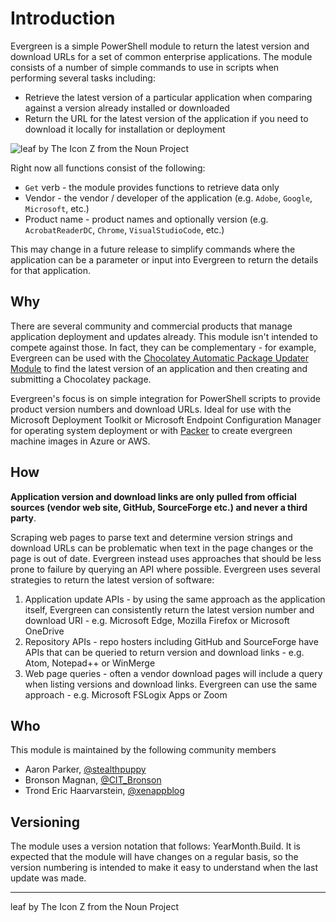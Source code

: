 # Introduction

Evergreen is a simple PowerShell module to return the latest version and download URLs for a set of common enterprise applications. The module consists of a number of simple commands to use in scripts when performing several tasks including:

* Retrieve the latest version of a particular application when comparing against a version already installed or downloaded
* Return the URL for the latest version of the application if you need to download it locally for installation or deployment

![leaf by The Icon Z from the Noun Project](https://raw.githubusercontent.com/aaronparker/Evergreen/master/img/EvergreenLeaf.png)

Right now all functions consist of the following:

* `Get` verb - the module provides functions to retrieve data only
* Vendor - the vendor / developer of the application (e.g. `Adobe`, `Google`, `Microsoft`, etc.)
* Product name - product names and optionally version (e.g. `AcrobatReaderDC`, `Chrome`, `VisualStudioCode`, etc.)

This may change in a future release to simplify commands where the application can be a parameter or input into Evergreen to return the details for that application.

## Why

There are several community and commercial products that manage application deployment and updates already. This module isn't intended to compete against those. In fact, they can be complementary - for example, Evergreen can be used with the [Chocolatey Automatic Package Updater Module](https://www.powershellgallery.com/packages/AU/) to find the latest version of an application and then creating and submitting a Chocolatey package.

Evergreen's focus is on simple integration for PowerShell scripts to provide product version numbers and download URLs. Ideal for use with the Microsoft Deployment Toolkit or Microsoft Endpoint Configuration Manager for operating system deployment or with [Packer](https://www.packer.io/) to create evergreen machine images in Azure or AWS.

## How

**Application version and download links are only pulled from official sources (vendor web site, GitHub, SourceForge etc.) and never a third party**.

Scraping web pages to parse text and determine version strings and download URLs can be problematic when text in the page changes or the page is out of date. Evergreen instead uses approaches that should be less prone to failure by querying an API where possible. Evergreen uses several strategies to return the latest version of software:

1. Application update APIs - by using the same approach as the application itself, Evergreen can consistently return the latest version number and download URI - e.g. Microsoft Edge, Mozilla Firefox or Microsoft OneDrive
2. Repository APIs - repo hosters including GitHub and SourceForge have APIs that can be queried to return version and download links - e.g. Atom, Notepad++ or WinMerge
3. Web page queries - often a vendor download pages will include a query when listing versions and download links. Evergreen can use the same approach - e.g. Microsoft FSLogix Apps or Zoom

## Who

This module is maintained by the following community members

* Aaron Parker, [@stealthpuppy](https://twitter.com/stealthpuppy)
* Bronson Magnan, [@CIT_Bronson](https://twitter.com/CIT_Bronson)
* Trond Eric Haarvarstein, [@xenappblog](https://twitter.com/xenappblog)

## Versioning

The module uses a version notation that follows: YearMonth.Build. It is expected that the module will have changes on a regular basis, so the version numbering is intended to make it easy to understand when the last update was made.

---
leaf by The Icon Z from the Noun Project